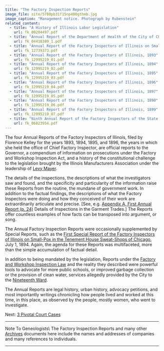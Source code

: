 ```yaml
---
title: "The Factory Inspection Reports"
image_file: site/5780pb31f15np400gthmb.jpg
image_caption: "Management notice. Photograph by Rubenstein"
related_content:
  - title: "A History of Illinois Labor Legislation"
    url: fk_00204497.pdf
  - title: "Annual Report of the Department of Health of the City of Chicago 1893"
    url: fk_04418389_1.pdf
  - title: "Annual Report of the Factory Inspectors of Illinois on Small Pox in the Tenement House Sweat-Shops of Chicago (First Special Report)"
    url: fk_12739373.pdf
  - title: "Annual Report of the Factory Inspectors of Illinois, 1893"
    url: fk_12995219_01.pdf
  - title: "Annual Report of the Factory Inspectors of Illinois, 1894"
    url: fk_12995219_02.pdf
  - title: "Annual Report of the Factory Inspectors of Illinois, 1895"
    url: fk_12995219_03.pdf
  - title: "Annual Report of the Factory Inspectors of Illinois, 1896"
    url: fk_12995219_04.pdf
  - title: "Annual Report of the Factory Inspectors of Illinois, 1897"
    url: fk_12995219_05.pdf
  - title: "Annual Report of the Factory Inspectors of Illinois, 1898"
    url: fk_12995219_06.pdf
  - title: "Annual Report of the Factory Inspectors of Illinois, 1899"
    url: fk_12995219_07.pdf
  - title: "Ninth Annual Report of the Factory Inspectors of the State of NY (transmitted to the legislature 01/28/1895)"
    url: fk_06823954.pdf
---
```


The four Annual Reports of the Factory Inspectors of Illinois, filed by Florence Kelley for the years 1893, 1894, 1895, and 1896, the years in which she held the office of Chief Factory Inspector, are official reports to the Governor, a compendium of information on prosecutions under the Factory and Workshop Inspection Act, and a history of the constitutional challenge to the legislation brought by the Illinois Manufacturers Association under the leadership of [Levy Mayer](/historical/mayer).

The details of the inspections, the descriptions of what the investigators saw and found, and the specificity and particularity of the information raise these Reports from the routine, the mundane of government work. In addition to the factual findings, the descriptions of what the Factory Inspectors were doing and how they conceived of their work are extraordinarily articulate and precise. [See, e.g. [Appendix A, First Annual Report (p. 24)](/legal/reports/#) Details of Inspections in the Garment Trades.] The Reports offer countless examples of how facts can be transposed into argument, or song.

The Annual Factory Inspection Reports were occasionally supplemented by Special Reports, such as the [First Special Report of the Factory Inspectors of Illinois on Small-Pox in the Tenement House Sweat-Shops of Chicago](/legal/reports/#), July 1, 1894. Again, the agenda for these Reports was multifaceted, more than the simple accumulation of factual detail.

In addition to being mandated by the legislation, Reports under the [Factory and Workshop Inspection Law](/documentbrowser/?nodeid=57324&page=111) and the reality they described were powerful tools to advocate for more public schools, or improved garbage collection or the provision of clean water, services allegedly provided by the City to the [Nineteenth Ward](http://www.encyclopedia.chicagohistory.org/pages/1304.html).

The Annual Reports are legal history, urban history, advocacy petitions, and most importantly writings chronicling how people lived and worked at this time, in this place, as observed by the people, mostly women, who went to investigate.

Next:  [3 Pivotal Court Cases](/legal/court)

--------------------- ------------------------------
Note To Geneologists\ The Factory Inspection Reports and many other [Archives](/archives) documents here include the names and addresses of companies and many references to individuals.

----------------------------------------------------
